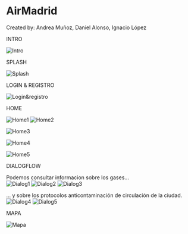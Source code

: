 # AirMadrid
Created by: Andrea Muñoz, Daniel Alonso, Ignacio López

INTRO


![Intro](https://github.com/2DAMUE/pi1920v-danaan/blob/master/images_readme/Intro.png)


SPLASH


![Splash](https://github.com/2DAMUE/pi1920v-danaan/blob/master/images_readme/splash.png)


LOGIN & REGISTRO


![Login&registro](https://github.com/2DAMUE/pi1920v-danaan/blob/master/images_readme/Login&Reg.png)


HOME


![Home1](https://github.com/2DAMUE/pi1920v-danaan/blob/master/images_readme/home_verde1.png)
![Home2](https://github.com/2DAMUE/pi1920v-danaan/blob/master/images_readme/home_verde2.png)

![Home3](https://github.com/2DAMUE/pi1920v-danaan/blob/master/images_readme/home_colores.png)

![Home4](https://github.com/2DAMUE/pi1920v-danaan/blob/master/images_readme/datos_gases.png)

![Home5](https://github.com/2DAMUE/pi1920v-danaan/blob/master/images_readme/recomendaciones_salud.png)


DIALOGFLOW

Podemos consultar informacion sobre los gases...<br/>
![Dialog1](https://github.com/2DAMUE/pi1920v-danaan/blob/master/images_readme/dialog1.png)
![Dialog2](https://github.com/2DAMUE/pi1920v-danaan/blob/master/images_readme/dialog2.png)
![Dialog3](https://github.com/2DAMUE/pi1920v-danaan/blob/master/images_readme/dialog3.png)

... y sobre los protocolos anticontaminación de circulación de la ciudad.<br/>
![Dialog4](https://github.com/2DAMUE/pi1920v-danaan/blob/master/images_readme/dialog4.png)
![Dialog5](https://github.com/2DAMUE/pi1920v-danaan/blob/master/images_readme/dialog5.png)




MAPA

![Mapa](https://github.com/2DAMUE/pi1920v-danaan/blob/master/images_readme/mapa.png)

